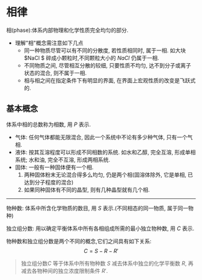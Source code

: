 # 相律

相(phase):体系内部物理和化学性质完全均匀的部分.

+   理解"相"概念需注意如下几点
    +   同一种物质尽管可以有不同的分散度, 若性质相同时, 属于一相. 如大块 $NaCl $ 碎成小颗粒时,不同颗粒大小的 $NaCl$ 仍属于一相.
    +   不同物质之间, 尽管相互分散的较细, 只要性质不均匀, 达不到分子或离子状态的混合, 则不属于一相.
    +   相与相之间在指定条件下有明显的界面, 在界面上宏观性质的改变是飞跃式的.

## 基本概念

体系中相的总数称为相数, 用 $P$ 表示.

+   气体: 任何气体都能无限混合, 因此一个系统中不论有多少种气体, 只有一个气相.
+   液体: 按其互溶程度可以形成不同相数的系统. 如水和乙醇, 完全互溶, 形成单相系统; 水和油, 完全不互溶, 形成两相系统.
+   固体: 一般有一种固体便有一个相.
    1.   两种固体粉末无论混合得多么均匀, 仍是两个相(固溶体除外, 它是单相, 已达到分子程度的混合)
    2.   如果同种固体有不同的晶型, 则有几种晶型就有几个相.

---

物种数: 体系中所含化学物质的数目, 用 $S$ 表示.(不同相态的同一物质, 属于同一物种)

独立组分数: 用以确定平衡体系中所有各相组成所需的最小独立物种数, 用 $C$ 表示.

物种数和独立组分数是两个不同的概念,它们之间具有如下关系:
$$
C=S-R-R' 
$$

>    独立组分数$C$ 等于体系中所有物种数 $S$ 减去体系中独立的化学平衡数 $R,$ 再减去各物种间的独立浓度限制条件 $R'$.

